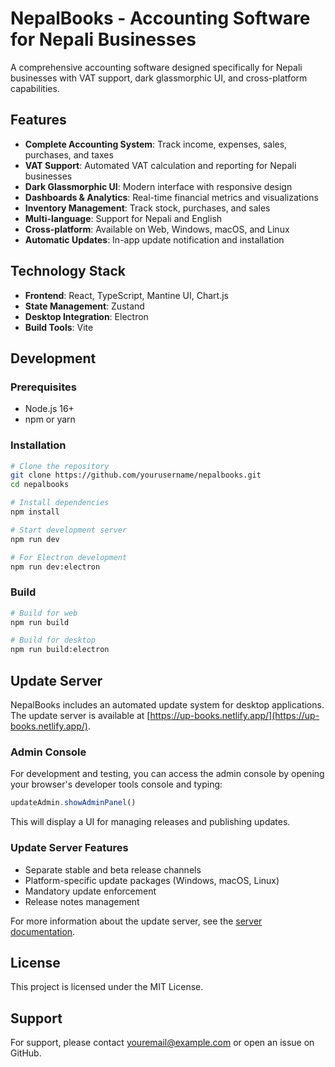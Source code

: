 # NepalBooks - Accounting Software for Nepali Businesses

A comprehensive accounting software designed specifically for Nepali businesses with VAT support, dark glassmorphic UI, and cross-platform capabilities.

## Features

- **Complete Accounting System**: Track income, expenses, sales, purchases, and taxes
- **VAT Support**: Automated VAT calculation and reporting for Nepali businesses
- **Dark Glassmorphic UI**: Modern interface with responsive design
- **Dashboards & Analytics**: Real-time financial metrics and visualizations
- **Inventory Management**: Track stock, purchases, and sales
- **Multi-language**: Support for Nepali and English
- **Cross-platform**: Available on Web, Windows, macOS, and Linux
- **Automatic Updates**: In-app update notification and installation

## Technology Stack

- **Frontend**: React, TypeScript, Mantine UI, Chart.js
- **State Management**: Zustand
- **Desktop Integration**: Electron
- **Build Tools**: Vite

## Development

### Prerequisites

- Node.js 16+
- npm or yarn

### Installation

```bash
# Clone the repository
git clone https://github.com/yourusername/nepalbooks.git
cd nepalbooks

# Install dependencies
npm install

# Start development server
npm run dev

# For Electron development
npm run dev:electron
```

### Build

```bash
# Build for web
npm run build

# Build for desktop
npm run build:electron
```

## Update Server

NepalBooks includes an automated update system for desktop applications. The update server is available at [https://up-books.netlify.app/](https://up-books.netlify.app/).

### Admin Console

For development and testing, you can access the admin console by opening your browser's developer tools console and typing:

```javascript
updateAdmin.showAdminPanel()
```

This will display a UI for managing releases and publishing updates.

### Update Server Features

- Separate stable and beta release channels
- Platform-specific update packages (Windows, macOS, Linux)
- Mandatory update enforcement
- Release notes management

For more information about the update server, see the [server documentation](./server/README.md).

## License

This project is licensed under the MIT License.

## Support

For support, please contact [youremail@example.com](mailto:youremail@example.com) or open an issue on GitHub.
